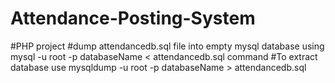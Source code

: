 # Attendance-Posting-System
#PHP project
#dump attendancedb.sql file into empty mysql database using mysql -u root -p databaseName < attendancedb.sql command
#To extract database use mysqldump -u root -p databaseName > attendancedb.sql

